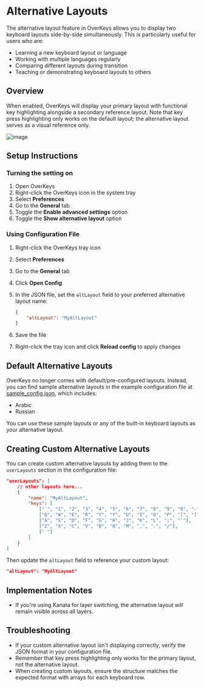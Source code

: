 # Alternative Layouts

The alternative layout feature in OverKeys allows you to display two keyboard layouts side-by-side simultaneously. This is particularly useful for users who are:

- Learning a new keyboard layout or language
- Working with multiple languages regularly
- Comparing different layouts during transition
- Teaching or demonstrating keyboard layouts to others

## Overview

When enabled, OverKeys will display your primary layout with functional key highlighting alongside a secondary reference layout. Note that key press highlighting only works on the default layout; the alternative layout serves as a visual reference only.

![image](https://github.com/user-attachments/assets/5d324b70-f916-4356-8b71-f56b126e85a6)

## Setup Instructions

### Turning the setting on

1. Open OverKeys
2. Right-click the OverKeys icon in the system tray
3. Select **Preferences**
4. Go to the **General** tab
5. Toggle the **Enable advanced settings** option
6. Toggle the **Show alternative layout** option

### Using Configuration File

1. Right-click the OverKeys tray icon
2. Select **Preferences**
3. Go to the **General** tab
4. Click **Open Config**
5. In the JSON file, set the `altLayout` field to your preferred alternative layout name:

    ```json
    {
        "altLayout": "MyAltLayout"
    }
    ```

6. Save the file
7. Right-click the tray icon and click **Reload config** to apply changes

## Default Alternative Layouts

OverKeys no longer comes with default/pre-configured layouts. Instead, you can find sample alternative layouts in the example configuration file at [sample_config.json](../examples/sample_config.json), which includes:

- Arabic
- Russian

You can use these sample layouts or any of the built-in keyboard layouts as your alternative layout.

## Creating Custom Alternative Layouts

You can create custom alternative layouts by adding them to the `userLayouts` section in the configuration file:

```json
"userLayouts": [
    // other layouts here...
    {
        "name": "MyAltLayout",
        "keys": [
            ["`", "1", "2", "3", "4", "5", "6", "7", "8", "9", "0", "-", "=", "BSPC"],
            ["Q", "W", "E", "R", "T", "Y", "U", "I", "O", "P", "[", "]"],
            ["A", "S", "D", "F", "G", "H", "J", "K", "L", ";", "'"],
            ["Z", "X", "C", "V", "B", "N", "M", ",", ".", "/"],
            [" "]
        ]
    }
]
```

Then update the `altLayout` field to reference your custom layout:

```json
"altLayout": "MyAltLayout"
```

## Implementation Notes

- If you're using Kanata for layer switching, the alternative layout will remain visible across all layers.

## Troubleshooting

- If your custom alternative layout isn't displaying correctly, verify the JSON format in your configuration file.
- Remember that key press highlighting only works for the primary layout, not the alternative layout.
- When creating custom layouts, ensure the structure matches the expected format with arrays for each keyboard row.
